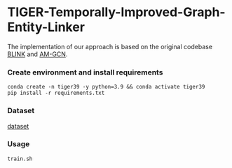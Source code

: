 # TIGER-Temporally-Improved-Graph-Entity-Linker

The implementation of our approach is based on the original codebase [BLINK](https://github.com/facebookresearch/BLINK) and [AM-GCN](https://github.com/zhumeiqiBUPT/AM-GCN).<br>

### Create environment and install requirements
```
conda create -n tiger39 -y python=3.9 && conda activate tiger39
pip install -r requirements.txt
```

### Dataset
[dataset](https://1drv.ms/f/s!AmzUK1WRzg4AhZJ9vJy3UnTXVCIA_g?e=afU44h)

### Usage
```
train.sh
```
